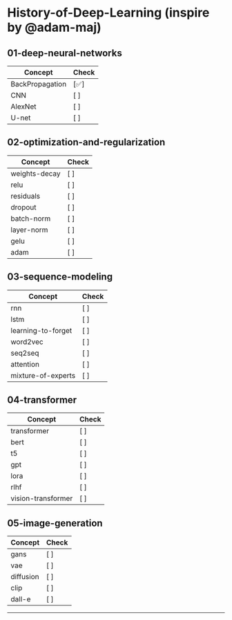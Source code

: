 # History-of-Deep-Learning (inspire by @adam-maj)

## 01-deep-neural-networks

| Concept       | Check |
|---------------|-------|
| BackPropagation | [✅]   |
| CNN           | [ ]   |
| AlexNet       | [ ]   |
| U-net         | [ ]   |

## 02-optimization-and-regularization

| Concept         | Check |
|-----------------|-------|
| weights-decay   | [ ]   |
| relu            | [ ]   |
| residuals       | [ ]   |
| dropout         | [ ]   |
| batch-norm      | [ ]   |
| layer-norm      | [ ]   |
| gelu            | [ ]   |
| adam            | [ ]   |

## 03-sequence-modeling

| Concept           | Check |
|-------------------|-------|
| rnn               | [ ]   |
| lstm              | [ ]   |
| learning-to-forget| [ ]   |
| word2vec          | [ ]   |
| seq2seq           | [ ]   |
| attention         | [ ]   |
| mixture-of-experts| [ ]   |

## 04-transformer

| Concept            | Check |
|--------------------|-------|
| transformer        | [ ]   |
| bert               | [ ]   |
| t5                 | [ ]   |
| gpt                | [ ]   |
| lora               | [ ]   |
| rlhf               | [ ]   |
| vision-transformer | [ ]   |

## 05-image-generation

| Concept         | Check |
|-----------------|-------|
| gans            | [ ]   |
| vae             | [ ]   |
| diffusion       | [ ]   |
| clip            | [ ]   |
| dall-e          | [ ]   |

---
